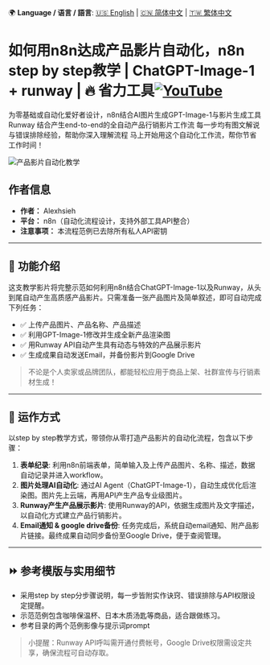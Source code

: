 🌍 **Language / 语言 / 語言**: [🇺🇸 English](./readme-en.md) | [🇨🇳 简体中文](./readme-cn.md) | [🇹🇼 繁体中文](./readme.md)

# 如何用n8n达成产品影片自动化，n8n step by step教学 | ChatGPT-Image-1 + runway | 🔥 省力工具[![YouTube](https://img.shields.io/badge/Watch%20on-YouTube-red?logo=youtube)](https://youtu.be/Aixy9qH9K98)

为零基础或自动化爱好者设计，n8n结合AI图片生成GPT-Image-1与影片生成工具Runway
结合产生end-to-end的全自动产品行销影片工作流
每一步均有图文解说与错误排除经验，帮助你深入理解流程
马上开始用这个自动化工作流，帮你节省工作时间！

![产品影片自动化教学](https://github.com/qwedsazxc78/ai-automation-n8n/blob/main/n8n/22-n8n-product-video-automation/cover.png?raw=true)

## 作者信息

* **作者：** Alexhsieh
* **平台：** n8n（自动化流程设计，支持外部工具API整合）
* **注意事项：** 本流程范例已去除所有私人API密钥

---

## 📌 功能介绍

这支教学影片将完整示范如何利用n8n结合ChatGPT-Image-1以及Runway，从头到尾自动产生高质感产品影片。只需准备一张产品图片及简单叙述，即可自动完成下列任务：

* ✅ 上传产品图片、产品名称、产品描述
* ✅ 利用GPT-Image-1修改并生成全新产品渲染图
* ✅ 用Runway API自动产生具有动态与特效的产品展示影片
* ✅ 生成成果自动发送Email，并备份影片到Google Drive

> 不论是个人卖家或品牌团队，都能轻松应用于商品上架、社群宣传与行销素材生成！

---

## 🔧 运作方式

以step by step教学方式，带领你从零打造产品影片的自动化流程，包含以下步骤：

1. **表单纪录**: 利用n8n前端表单，简单输入及上传产品图片、名称、描述，数据自动记录并进入workflow。
2. **图片处理AI自动化**: 通过AI Agent（ChatGPT-Image-1），自动生成优化后渲染图。图片先上云端，再用API产生产品专业级图片。
3. **Runway产生产品展示影片**: 使用Runway的API，依据生成图片及文字描述，以自动化方式建立产品行销影片。
4. **Email通知 & google drive备份**: 任务完成后，系统自动email通知、附产品影片链接。最终成果自动同步备份至Google Drive，便于查阅管理。

---

## ⏩ 参考模版与实用细节

* 采用step by step分步骤说明，每一步皆附实作诀窍、错误排除与API权限设定提醒。
* 示范范例包含咖啡保温杯、日本木质汤匙等商品，适合跟做练习。
* 参考目录的两个范例影像与提示词prompt

> 小提醒：Runway API呼叫需开通付费帐号，Google Drive权限需设定共享，确保流程可自动存取。